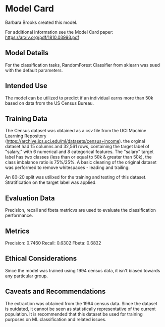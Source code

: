 # Model Card
Barbara Brooks created this model.

For additional information see the Model Card paper: https://arxiv.org/pdf/1810.03993.pdf

## Model Details

For the classification tasks, RandomForest Classifier from sklearn was sued with the default parameters.

## Intended Use

The model can be utilized to predict if an individual earns more than 50k based on data from the US Census Bureau.

## Training Data

The Census dataset was obtained as a csv file from the UCI Machine Learning Repository (https://archive.ics.uci.edu/ml/datasets/census+income).  the orginal dataset had 15 columns and 32,561 rows, containing the target label of "salary," with 6 numerical and 8 categorical features.  The "salary" target label has two classes (less than or equal to 50k & greater than 50k), the class imbalance ratio is 75%/25%.  A basic cleaning of the original dataset was performed to remove whitespaces - leading and trailing.  

An 80-20 split was utilixed for the training and testing of this dataset.  Stratification on the target label was applied.

## Evaluation Data

Precision, recall and fbeta metricvs are used to evaluate the classification performance.

## Metrics

Precision: 0.7460
Recall: 0.6302
Fbeta: 0.6832

## Ethical Considerations

Since the model was trained using 1994 census data, it isn't biased towards any particular group.

## Caveats and Recommendations

The extraction was obtained from the 1994 census data.  Since the dataset is outdated, it cannot be seen as statistically representative of the current population.   It is recommended that this dataset be used for training purposes on ML classification and related issues. 
